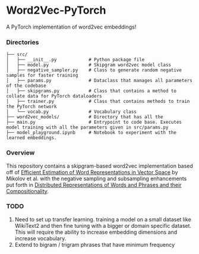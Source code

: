 # Word2Vec-PyTorch
A PyTorch implementation of word2vec embeddings!

### Directories

```
├── src/                   
│   ├── __init__.py            # Python package file
│   ├── model.py               # Skipgram word2vec model class
│   ├── negative_sampler.py    # Class to generate random negative samples for faster training
│   ├── params.py              # Dataclass that manages all parameters of the codebase
│   ├── skipgrams.py           # Class that contains a method to collate data for PyTorch dataloaders
│   ├── trainer.py             # Class that contains methods to train the PyTorch network
│   └── vocab.py               # Vocabulary class 
├── word2vec_models/           # Directory that has all the 
├── main.py                    # Entrypoint to code base. Executes model training with all the parameters given in src/params.py
├── model_playground.ipynb     # Notebook to experiment with the learned embeddings.
```

### Overview
This repository contains a skipgram-based word2vec implementation based off of [Efficient Estimation of Word Representations in Vector Space](https://arxiv.org/pdf/1301.3781.pdf) by Mikolov et al. with the negative sampling and subsampling enhancements put forth in [Distributed Representations of Words and Phrases and their Compositionality](https://proceedings.neurips.cc/paper/2013/file/9aa42b31882ec039965f3c4923ce901b-Paper.pdf).

### TODO
1. Need to set up transfer learning. training a model on a small dataset like WikiText2 and then fine tuning with a bigger or domain specific dataset. This will require the ability to increase embedding dimensions and increase vocabulary.
2. Extend to bigram / trigram phrases that have minimum frequency
